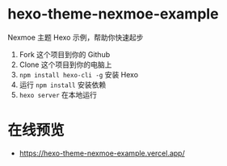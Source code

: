 # hexo-theme-nexmoe-example
 Nexmoe 主题 Hexo 示例，帮助你快速起步

1. Fork 这个项目到你的 Github
2. Clone 这个项目到你的电脑上
3. `npm install hexo-cli -g` 安装 Hexo
4. 运行 `npm install` 安装依赖
5. `hexo server` 在本地运行

# 在线预览
- https://hexo-theme-nexmoe-example.vercel.app/

